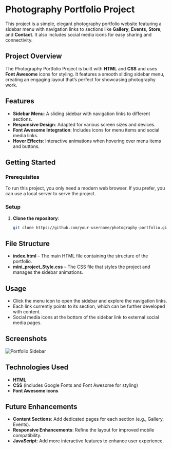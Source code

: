 # Photography Portfolio Project

This project is a simple, elegant photography portfolio website featuring a sidebar menu with navigation links to sections like **Gallery**, **Events**, **Store**, and **Contact**. It also includes social media icons for easy sharing and connectivity.

## Project Overview

The Photography Portfolio Project is built with **HTML** and **CSS** and uses **Font Awesome** icons for styling. It features a smooth sliding sidebar menu, creating an engaging layout that’s perfect for showcasing photography work.

## Features

- **Sidebar Menu**: A sliding sidebar with navigation links to different sections.
- **Responsive Design**: Adapted for various screen sizes and devices.
- **Font Awesome Integration**: Includes icons for menu items and social media links.
- **Hover Effects**: Interactive animations when hovering over menu items and buttons.

## Getting Started

### Prerequisites

To run this project, you only need a modern web browser. If you prefer, you can use a local server to serve the project.

### Setup

1. **Clone the repository**:

   ```bash
   git clone https://github.com/your-username/photography-portfolio.git
## File Structure

- **index.html** – The main HTML file containing the structure of the portfolio.
- **mini_project_Style.css** – The CSS file that styles the project and manages the sidebar animations.

## Usage

- Click the menu icon to open the sidebar and explore the navigation links.
- Each link currently points to its section, which can be further developed with content.
- Social media icons at the bottom of the sidebar link to external social media pages.

## Screenshots

![Portfolio Sidebar](screenshot.png) <!-- Replace with an actual screenshot of your project if available -->

## Technologies Used

- **HTML**
- **CSS** (includes Google Fonts and Font Awesome for styling)
- **Font Awesome icons**

## Future Enhancements

- **Content Sections**: Add dedicated pages for each section (e.g., Gallery, Events).
- **Responsive Enhancements**: Refine the layout for improved mobile compatibility.
- **JavaScript**: Add more interactive features to enhance user experience.
